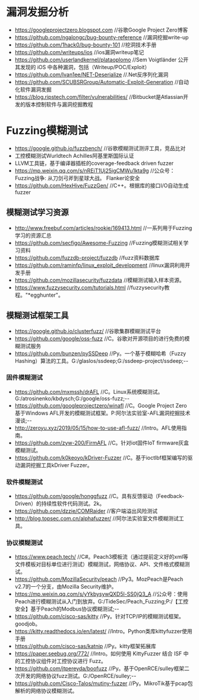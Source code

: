# 漏洞发掘分析
- https://googleprojectzero.blogspot.com    //谷歌Google Project Zero博客
- https://github.com/ngalongc/bug-bounty-reference    //漏洞挖掘write-up
- https://github.com/1hack0/bug-bounty-101    //挖洞技术手册
- https://github.com/writeups/ios    //ios漏洞writeup笔记
- https://github.com/userlandkernel/plataoplomo    //Sem Voigtländer 公开其发现的 iOS 中各种漏洞，包括（Writeup/POC/Exploit）
- https://github.com/Ivan1ee/NET-Deserialize    //.Net反序列化漏洞
- https://github.com/SCUBSRGroup/Automatic-Exploit-Generation    //自动化软件漏洞发掘
- https://blog.ripstech.com/filter/vulnerabilities/    //Bitbucket是Atlassian开发的版本控制软件与漏洞挖掘教程
# Fuzzing模糊测试
- https://google.github.io/fuzzbench/    //谷歌模糊测试测评工具，竞品比对
- 工控模糊测试Wurldtech Achilles阿基里斯国际认证
- LLVM工具链，基于编译器插桩的coverage-feedback driven fuzzer
- https://mp.weixin.qq.com/s/nREiT1Uj25igCMWu1kta9g    //公众号：Fuzzing战争: 从刀剑弓斧到星球大战。 Flanker论安全
- https://github.com/HexHive/FuzzGen/    //C++。根据库的接口I/O自动生成fuzzer
## 模糊测试学习资源
- http://www.freebuf.com/articles/rookie/169413.html    //一系列用于Fuzzing学习的资源汇总
- https://github.com/secfigo/Awesome-Fuzzing    //Fuzzing模糊测试相关学习资料
- https://github.com/fuzzdb-project/fuzzdb    //fuzz资料数据库
- https://github.com/raminfp/linux_exploit_development    //linux漏洞利用开发手册
- https://github.com/mozillasecurity/fuzzdata    //模糊测试输入样本资源。
- https://www.fuzzysecurity.com/tutorials.html    //fuzzysecurity教程。"*egghunter"。
## 模糊测试框架工具
- https://google.github.io/clusterfuzz/    //谷歌集群模糊测试平台
- https://github.com/google/oss-fuzz    //C。谷歌对开源项目的进行免费的模糊测试服务
- https://github.com/bunzen/pySSDeep    //Py。一个基于模糊哈希（Fuzzy Hashing）算法的工具。G:/glaslos/ssdeep;G:/ssdeep-project/ssdeep;--
### 固件模糊测试
- https://github.com/mxmssh/drAFL    //C。Linux系统模糊测试。G:/atrosinenko/kbdysch;G:/google/oss-fuzz;--
- https://github.com/googleprojectzero/winafl    //C。Google Project Zero 基于Windows AFL开发的模糊测试框架。P:阿尔法实验室-AFL漏洞挖掘技术漫谈;--
- http://zeroyu.xyz/2019/05/15/how-to-use-afl-fuzz/    //Intro。AFL使用指南。
- https://github.com/zyw-200/FirmAFL    //C。针对iot固件IoT firmware灰盒模糊测试。
- https://github.com/k0keoyo/kDriver-Fuzzer    //C。基于ioctlbf框架编写的驱动漏洞挖掘工具kDriver Fuzzer。
### 软件模糊测试
- https://github.com/google/honggfuzz    //C。具有反馈驱动（Feedback-Driven）的持续性软件代码测试。2k。
- https://github.com/dzzie/COMRaider    //客户端溢出风险测试
- http://blog.topsec.com.cn/alphafuzzer/    //阿尔法实验室文件模糊测试工具。
### 协议模糊测试
- https://www.peach.tech/    //C#。Peach3模板流（通过提前定义好的xml等文件模板对目标单位进行测试）模糊测试，网络协议、API、文件格式模糊测试。
- https://github.com/MozillaSecurity/peach    //Py3。MozPeach是Peach v2.7的一个分支，由Mozilla Security维护。
- https://mp.weixin.qq.com/s/yYkbysywQXD5l-SS0jQ3_A    //公众号：使用Peach进行模糊测试从入门到放弃。G:/TideSec/Peach_Fuzzing;P:/【工控安全】基于Peach的Modbus协议模糊测试;--
- https://github.com/cisco-sas/kitty    //Py。针对TCP/IP的模糊测试框架。goodjob。
- https://kitty.readthedocs.io/en/latest/    //Intro。Python类库kittyfuzzer使用手册
- https://github.com/cisco-sas/katnip    //Py。kitty框架拓展库
- https://paper.seebug.org/772/    //Intro。如何使用 KittyFuzzer 结合 ISF 中的工控协议组件对工控协议进行 Fuzz。
- https://github.com/jtpereyda/boofuzz    //Py。基于OpenRCE/sulley框架二次开发的网络协议fuzz测试。G:/OpenRCE/sulley;--
- https://github.com/Cisco-Talos/mutiny-fuzzer    //Py。MikroTik基于pcap包解析的网络协议模糊测试。